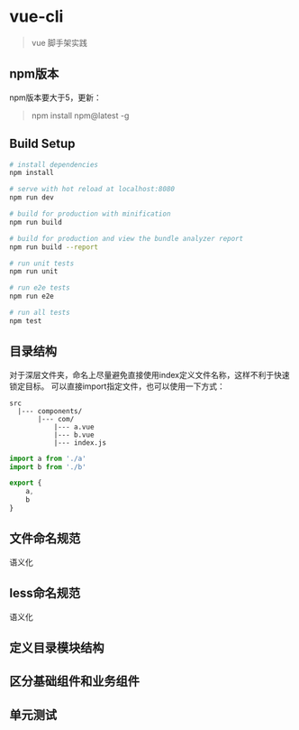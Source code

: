 # vue-cli

> vue 脚手架实践

## npm版本
npm版本要大于5，更新：
> npm install npm@latest -g

## Build Setup

``` bash
# install dependencies
npm install

# serve with hot reload at localhost:8080
npm run dev

# build for production with minification
npm run build

# build for production and view the bundle analyzer report
npm run build --report

# run unit tests
npm run unit

# run e2e tests
npm run e2e

# run all tests
npm test
```

## 目录结构
对于深层文件夹，命名上尽量避免直接使用index定义文件名称，这样不利于快速锁定目标。
可以直接import指定文件，也可以使用一下方式：
```
src
  |--- components/
       |--- com/
           |--- a.vue
           |--- b.vue
           |--- index.js
```
```index.js
import a from './a'
import b from './b'

export {
    a,
    b
}
```

## 文件命名规范
语义化

## less命名规范
语义化

## 定义目录模块结构

## 区分基础组件和业务组件

## 单元测试
